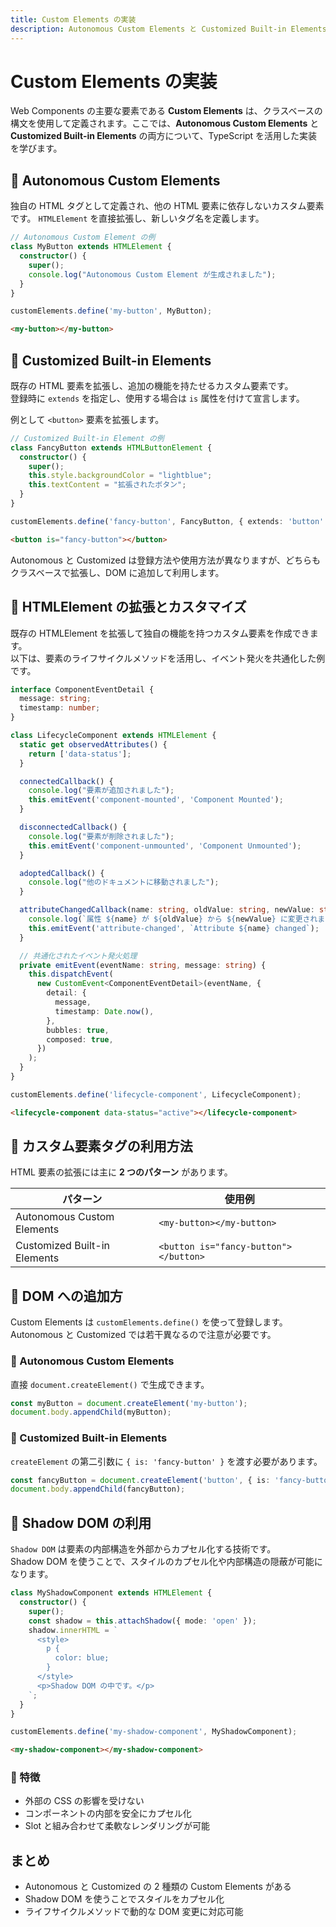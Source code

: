 ```yaml
---
title: Custom Elements の実装
description: Autonomous Custom Elements と Customized Built-in Elements の実装方法を TypeScript で解説。HTMLElement の拡張、customElements.define による登録、ライフサイクルメソッドの活用、Shadow DOM の適用により、再利用可能なコンポーネントを構築します。
---
```


# Custom Elements の実装

Web Components の主要な要素である **Custom Elements** は、クラスベースの構文を使用して定義されます。ここでは、**Autonomous Custom Elements** と **Customized Built-in Elements** の両方について、TypeScript を活用した実装を学びます。

## 🔹 Autonomous Custom Elements
独自の HTML タグとして定義され、他の HTML 要素に依存しないカスタム要素です。
`HTMLElement` を直接拡張し、新しいタグ名を定義します。

```ts
// Autonomous Custom Element の例
class MyButton extends HTMLElement {
  constructor() {
    super();
    console.log("Autonomous Custom Element が生成されました");
  }
}

customElements.define('my-button', MyButton);
```

```html
<my-button></my-button>
```

## 🔹 Customized Built-in Elements

既存の HTML 要素を拡張し、追加の機能を持たせるカスタム要素です。  
登録時に `extends` を指定し、使用する場合は `is` 属性を付けて宣言します。

例として `<button>` 要素を拡張します。


```ts
// Customized Built-in Element の例
class FancyButton extends HTMLButtonElement {
  constructor() {
    super();
    this.style.backgroundColor = "lightblue";
    this.textContent = "拡張されたボタン";
  }
}

customElements.define('fancy-button', FancyButton, { extends: 'button' });
```

```html
<button is="fancy-button"></button>
```

Autonomous と Customized は登録方法や使用方法が異なりますが、どちらもクラスベースで拡張し、DOM に追加して利用します。

## 🔹 HTMLElement の拡張とカスタマイズ

既存の HTMLElement を拡張して独自の機能を持つカスタム要素を作成できます。  
以下は、要素のライフサイクルメソッドを活用し、イベント発火を共通化した例です。

```typescript
interface ComponentEventDetail {
  message: string;
  timestamp: number;
}

class LifecycleComponent extends HTMLElement {
  static get observedAttributes() {
    return ['data-status'];
  }

  connectedCallback() {
    console.log("要素が追加されました");
    this.emitEvent('component-mounted', 'Component Mounted');
  }

  disconnectedCallback() {
    console.log("要素が削除されました");
    this.emitEvent('component-unmounted', 'Component Unmounted');
  }

  adoptedCallback() {
    console.log("他のドキュメントに移動されました");
  }

  attributeChangedCallback(name: string, oldValue: string, newValue: string) {
    console.log(`属性 ${name} が ${oldValue} から ${newValue} に変更されました`);
    this.emitEvent('attribute-changed', `Attribute ${name} changed`);
  }

  // 共通化されたイベント発火処理
  private emitEvent(eventName: string, message: string) {
    this.dispatchEvent(
      new CustomEvent<ComponentEventDetail>(eventName, {
        detail: {
          message,
          timestamp: Date.now(),
        },
        bubbles: true,
        composed: true,
      })
    );
  }
}

customElements.define('lifecycle-component', LifecycleComponent);
```

```html
<lifecycle-component data-status="active"></lifecycle-component>
```

## 🔹 カスタム要素タグの利用方法

HTML 要素の拡張には主に **2 つのパターン** があります。

| パターン |  使用例  |
|---|---|
| Autonomous Custom Elements  | `<my-button></my-button>` |
| Customized Built-in Elements | `<button is="fancy-button"></button>` |


## 🔹 DOM への追加方

Custom Elements は `customElements.define()` を使って登録します。  
Autonomous と Customized では若干異なるので注意が必要です。

### 📌 Autonomous Custom Elements

直接 `document.createElement()` で生成できます。

```ts
const myButton = document.createElement('my-button');
document.body.appendChild(myButton);
```

### 📌 Customized Built-in Elements

`createElement` の第二引数に `{ is: 'fancy-button' }` を渡す必要があります。

```ts
const fancyButton = document.createElement('button', { is: 'fancy-button' });
document.body.appendChild(fancyButton);
```

## 🔹 Shadow DOM の利用

`Shadow DOM` は要素の内部構造を外部からカプセル化する技術です。  
Shadow DOM を使うことで、スタイルのカプセル化や内部構造の隠蔽が可能になります。

```ts
class MyShadowComponent extends HTMLElement {
  constructor() {
    super();
    const shadow = this.attachShadow({ mode: 'open' });
    shadow.innerHTML = `
      <style>
        p {
          color: blue;
        }
      </style>
      <p>Shadow DOM の中です。</p>
    `;
  }
}

customElements.define('my-shadow-component', MyShadowComponent);
```

```html
<my-shadow-component></my-shadow-component>
```

### 📌 特徴
- 外部の CSS の影響を受けない
- コンポーネントの内部を安全にカプセル化
- Slot と組み合わせて柔軟なレンダリングが可能


## まとめ
- Autonomous と Customized の 2 種類の Custom Elements がある
- Shadow DOM を使うことでスタイルをカプセル化
- ライフサイクルメソッドで動的な DOM 変更に対応可能